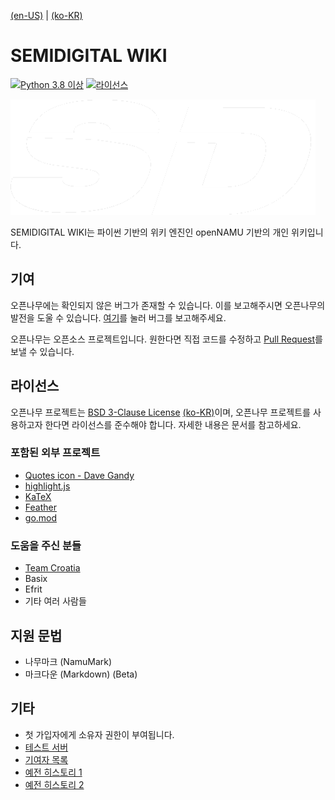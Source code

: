 [(en-US)](./readme-en.md) | [(ko-KR)](./readme.md)

# SEMIDIGITAL WIKI
[![Python 3.8 이상](https://img.shields.io/badge/python->=%203.8-blue.svg)](https://python.org)
[![라이선스](https://img.shields.io/badge/license-BSD%203--Clause-lightgrey.svg)](./LICENSE)

![](/data/images/7f1a8cf5808147eb4caf186bd007fe375d7c9ce6b18890bcbc3ddb44.png)

SEMIDIGITAL WIKI는 파이썬 기반의 위키 엔진인 openNAMU 기반의 개인 위키입니다.

## 기여
오픈나무에는 확인되지 않은 버그가 존재할 수 있습니다. 이를 보고해주시면 오픈나무의 발전을 도울 수 있습니다. [여기](https://github.com/openNAMU/openNAMU/issues/new)를 눌러 버그를 보고해주세요.

오픈나무는 오픈소스 프로젝트입니다. 원한다면 직접 코드를 수정하고 [Pull Request](https://github.com/openNAMU/openNAMU/compare)를 보낼 수 있습니다.

## 라이선스
오픈나무 프로젝트는 [BSD 3-Clause License](./LICENSE) [(ko-KR)](https://www.olis.or.kr/license/Detailselect.do?lId=1092)이며, 오픈나무 프로젝트를 사용하고자 한다면 라이선스를 준수해야 합니다. 자세한 내용은 문서를 참고하세요.

### 포함된 외부 프로젝트
 * [Quotes icon - Dave Gandy](http://www.flaticon.com/free-icon/quote-left_25672)
 * [highlight.js](https://highlightjs.org/)
 * [KaTeX](https://katex.org/)
 * [Feather](https://feathericons.com/)
 * [go.mod](https://github.com/openNAMU/openNAMU/blob/beta/route_go/go.mod)

### 도움을 주신 분들
 * [Team Croatia](https://github.com/TeamCroatia)
 * Basix
 * Efrit
 * 기타 여러 사람들

## 지원 문법
 * 나무마크 (NamuMark)
 * 마크다운 (Markdown) (Beta)

## 기타
 * 첫 가입자에게 소유자 권한이 부여됩니다.
 * [테스트 서버](http://2du.pythonanywhere.com)
 * [기여자 목록](https://github.com/openNAMU/openNAMU/graphs/contributors)
 * [예전 히스토리 1](https://github.com/openNAMU/openNAMU-Backup)
 * [예전 히스토리 2](https://github.com/openNAMU/Discard-openNAMU-Legacy)
